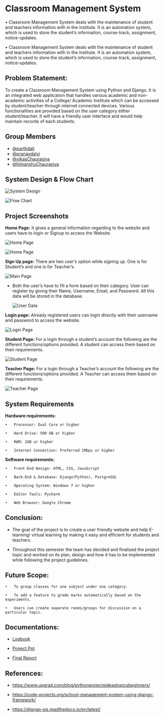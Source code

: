 # Classroom Management System

• Classroom Management System deals with the maintenance of student and teachers information with in the institute. 
It is an automation system, which is used to store the student’s information, course-track, assignment, notice-updates.  

• Classroom Management System deals with the maintenance of student and teachers information with in the institute. It is an automation system, which is used to store the student’s information, course-track, assignment, notice-updates. 

## Problem Statement:
To create a Classroom Management System using Python and Django. 
It is an integrated web application that handles various academic and non-academic activities of a College/ Academic Institute which can be accessed by student/teacher through internet connected devices. 
Various functionalities are provided based on the user category either student/teacher. It will have a friendly user interface and would help maintain records of each students.

## Group Members

 - [@parthdali](https://github.com/parthd06)
 - [@pranavdalvi](https://github.com/PRANAVD-10)
 - [@vikasChaurasiya](https://github.com/ShivamB10)
 - [@himanshuChaurasiya](https://github.com/ShivamB10)

## System Design & Flow Chart

![System Design](https://github.com/parthd06/Python-Classroom_Management_System/blob/main/Extras/Screenshot/SystemDesign.png)

![Flow Chart](https://github.com/parthd06/Python-Classroom_Management_System/blob/main/Extras/Screenshot/Flowchart.png)

## Project Screenshots
**Home Page:**
It gives a general Information regarding to the website and users have to login or Signup to access the Website.

![Home Page](https://github.com/parthd06/Python-Classroom_Management_System/blob/main/Extras/Screenshot/ss1.png)

![Home Page](https://github.com/parthd06/Python-Classroom_Management_System/blob/main/Extras/Screenshot/ss2.png)

**Sign Up page:** 
There are two user’s option while signing up. One is for Student’s and one is for Teacher’s. 

![Main Page](https://github.com/parthd06/Python-Classroom_Management_System/blob/main/Extras/Screenshot/ss3.png)

- Both the user’s have to fill a form based on their category. User can register by giving their Name, Username, Email, and Password. All this data will be stored in the database.

  ![User Data](https://github.com/parthd06/Python-Classroom_Management_System/blob/main/Extras/Screenshot/ss4.png)

**Login page:**
Already registered users can login directly with their username and password to access the website. 

![Login Page](https://github.com/parthd06/Python-Classroom_Management_System/blob/main/Extras/Screenshot/ss5.png)

**Student Page:**
For a login through a student’s account the following are the different functions/options provided. A student can access them based on their requirements.

![Student Page](https://github.com/parthd06/Python-Classroom_Management_System/blob/main/Extras/Screenshot/ss6.png)

**Teacher Page:** 
For a login through a Teacher’s account the following are the different functions/options provided. A Teacher can access them based on their requirements.

![Teacher Page](https://github.com/parthd06/Python-Classroom_Management_System/blob/main/Extras/Screenshot/ss7.png)

## System Requirements

**Hardware requirements:**

    •	Processor: Dual Core or higher

    •	Hard Drive: 500 GB or higher

    •	RAM: 2GB or higher

    •	Internet Connection: Preferred 1Mbps or higher

**Software requirements:**

    •	Front-End Design: HTML, CSS, JavaScript

    •	Back-End & Database: Django(Python), PostgreSQL

    •	Operating System: Windows 7 or higher

    •	Editor Tools: Pycharm 

    •	Web Browser: Google Chrome 

## Conclusion:

- The goal of the project is to create a user friendly website and help E-learning/ virtual learning by making it easy and efficient for students and teachers. 

- Throughout this semester the team has decided and finalized the project topic and worked on its plan, design and how it has to be implemented while following the project guidelines.

## Future Scope:

    •	To group classes for one subject under one category.

    •	To add a feature to grade marks automatically based on the experiments.

    •	Users can create separate rooms/groups for discussion on a particular topic.

## Documentations:

- [Logbook](https://github.com/parthd06/Python-Classroom_Management_System/blob/main/Extras/reports/Python_Mini_Project_Logbook_Group5.docx)

- [Project Ppt](https://github.com/parthd06/Python-Classroom_Management_System/blob/main/Extras/reports/Python_Mini_Project_Presentation_Group5.pptx)

- [Final Report](https://github.com/parthd06/Python-Classroom_Management_System/blob/main/Extras/reports/Python_Mini_Project_Report_Group5.docx)

## References:

- https://www.upgrad.com/blog/python­projects­ideas­topics­beginners/ 

- https://code-projects.org/school-management-system-using-django-framework/

- https://django-sis.readthedocs.io/en/latest/
